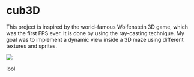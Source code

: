 # cub3D

This project is inspired by the world-famous Wolfenstein 3D game, which
was the first FPS ever. It is done by using the ray-casting technique.
My goal was to implement a dynamic view inside a 3D maze using different
textures and sprites.

![]([https://github.com/Your_Repository_Name/Your_GIF_Name.gif](https://github.com/Dustin42Codam/cub3d/blob/22c7d5c159b35b8ff67bb83be60539c33d9995ea/cub3d.gif))

[Hot reload animation]:https://github.com/Dustin42Codam/cub3d/blob/main/cub3d.gif
lool

